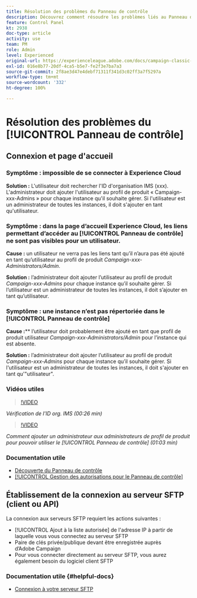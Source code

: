 ```yaml
---
title: Résolution des problèmes du Panneau de contrôle
description: Découvrez comment résoudre les problèmes liés au Panneau de contrôle.
feature: Control Panel
kt: 2938
doc-type: article
activity: use
team: PM
role: Admin
level: Experienced
original-url: https://experienceleague.adobe.com/docs/campaign-classic-learn/tutorials/administrating/control-panel-acc/trouble-shooting.html
exl-id: 016e8b77-20df-4ca5-b5e7-fe2f3e7ba7a3
source-git-commit: 2f8ae3d47e4debf71311f341d3c02ff3a7f5297a
workflow-type: tm+mt
source-wordcount: '332'
ht-degree: 100%

---
```


# Résolution des problèmes du [!UICONTROL Panneau de contrôle]

## Connexion et page d&#39;accueil

### Symptôme : impossible de se connecter à Experience Cloud

**Solution :**
L&#39;utilisateur doit rechercher l&#39;ID d&#39;organisation IMS (xxx). L&#39;administrateur doit ajouter l&#39;utilisateur au profil de produit « Campaign-xxx-Admins » pour chaque instance qu&#39;il souhaite gérer. Si l&#39;utilisateur est un administrateur de toutes les instances, il doit s&#39;ajouter en tant qu&#39;utilisateur.

### Symptôme : dans la page d’accueil Experience Cloud, les liens permettant d’accéder au [!UICONTROL Panneau de contrôle] ne sont pas visibles pour un utilisateur.

**Cause :**
un utilisateur ne verra pas les liens tant qu’il n’aura pas été ajouté en tant qu’utilisateur au profil de produit _Campaign-xxx-Administrators/Admin_.

**Solution :**
l’administrateur doit ajouter l’utilisateur au profil de produit _Campaign-xxx-Admins_ pour chaque instance qu’il souhaite gérer. Si l’utilisateur est un administrateur de toutes les instances, il doit s’ajouter en tant qu’utilisateur.

### Symptôme : une instance n’est pas répertoriée dans le [!UICONTROL Panneau de contrôle]

**Cause :****
l’utilisateur doit probablement être ajouté en tant que profil de produit utilisateur _Campaign-xxx-Administrators/Admin_ pour l’instance qui est absente.

**Solution :**
l’administrateur doit ajouter l’utilisateur au profil de produit _Campaign-xxx-Admins_ pour chaque instance qu’il souhaite gérer. Si l&#39;utilisateur est un administrateur de toutes les instances, il doit s&#39;ajouter en tant qu&#39;&quot;utilisateur&quot;.

### Vidéos utiles

>[!VIDEO](https://video.tv.adobe.com/v/27183?quality=12)

*Vérification de l&#39;ID org. IMS (00:26 min)*

>[!VIDEO](https://video.tv.adobe.com/v/27147?quality=12)

*Comment ajouter un administrateur aux administrateurs de profil de produit pour pouvoir utiliser le [!UICONTROL Panneau de contrôle] (01:03 min)*

### Documentation utile

* [Découverte du Panneau de contrôle](https://experienceleague.adobe.com/docs/control-panel/using/control-panel-home.html?lang=fr)
* [[!UICONTROL Gestion des autorisations pour le Panneau de contrôle]](https://experienceleague.adobe.com/docs/control-panel/using/control-panel-home.html?lang=en)

## Établissement de la connexion au serveur SFTP (client ou API)

La connexion aux serveurs SFTP requiert les actions suivantes :

* [!UICONTROL Ajout à la liste autorisée] de l&#39;adresse IP à partir de laquelle vous vous connectez au serveur SFTP
* Paire de clés privée/publique devant être enregistrée auprès d’Adobe Campaign
* Pour vous connecter directement au serveur SFTP, vous aurez également besoin du logiciel client SFTP

### Documentation utile {#helpful-docs}

* [Connexion à votre serveur SFTP](https://experienceleague.adobe.com/docs/control-panel/using/control-panel-home.html?lang=en)
